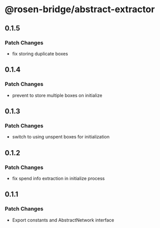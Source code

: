 # @rosen-bridge/abstract-extractor

## 0.1.5

### Patch Changes

- fix storing duplicate boxes

## 0.1.4

### Patch Changes

- prevent to store multiple boxes on initialize

## 0.1.3

### Patch Changes

- switch to using unspent boxes for initialization

## 0.1.2

### Patch Changes

- fix spend info extraction in initialize process

## 0.1.1

### Patch Changes

- Export constants and AbstractNetwork interface
